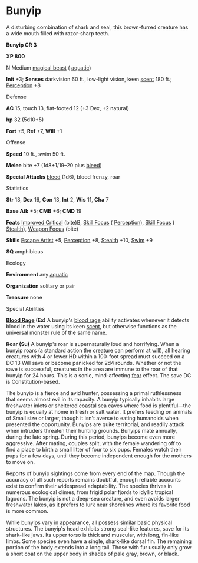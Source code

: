# Bunyip

A disturbing combination of shark and seal, this brown-furred creature has a wide mouth filled with razor-sharp teeth.

**Bunyip CR 3**

**XP 800**

N Medium [magical beast](monsters/creatureTypes.md#_magical-beast) ( [aquatic](monsters/creatureTypes.md#_aquatic-subtype))

**Init** +3; **Senses** darkvision 60 ft., low-light vision, keen [scent](monsters/universalMonsterRules.md#_scent) 180 ft.; [Perception](additionalMonsters/../skills/perception.md#_perception) +8

Defense

**AC** 15, touch 13, flat-footed 12 (+3 Dex, +2 natural)

**hp** 32 (5d10+5)

**Fort** +5, **Ref** +7, **Will** +1

Offense

**Speed** 10 ft., swim 50 ft.

**Melee** bite +7 (1d8+1/19–20 plus [bleed](monsters/universalMonsterRules.md#_bleed))

**Special Attacks** [bleed](monsters/universalMonsterRules.md#_bleed) (1d6), blood frenzy, roar

Statistics

**Str** 13, **Dex** 16, **Con** 13, **Int** 2, **Wis** 11, **Cha** 7

**Base Atk** +5; **CMB** +6; **CMD** 19

**Feats** [Improved Critical](additionalMonsters/../feats.md#_improved-critical) (bite)B, [Skill Focus](additionalMonsters/../feats.md#_skill-focus) ( [Perception](additionalMonsters/../skills/perception.md#_perception)), [Skill Focus](additionalMonsters/../feats.md#_skill-focus) ( [Stealth](additionalMonsters/../skills/stealth.md#_stealth)), [Weapon Focus](additionalMonsters/../feats.md#_weapon-focus) (bite)

**Skills** [Escape Artist](additionalMonsters/../skills/escapeArtist.md#_escape-artist) +5, [Perception](additionalMonsters/../skills/perception.md#_perception) +8, [Stealth](additionalMonsters/../skills/stealth.md#_stealth) +10, [Swim](additionalMonsters/../skills/swim.md#_swim) +9

**SQ** amphibious

Ecology

**Environment** any [aquatic](monsters/creatureTypes.md#_aquatic-subtype)

**Organization** solitary or pair

**Treasure** none

Special Abilities

**[Blood Rage](monsters/universalMonsterRules.md#_blood-rage) (Ex)** A bunyip's [blood rage](monsters/universalMonsterRules.md#_blood-rage) ability activates whenever it detects blood in the water using its keen [scent](monsters/universalMonsterRules.md#_scent), but otherwise functions as the universal monster rule of the same name.

**Roar (Su)** A bunyip's roar is supernaturally loud and horrifying. When a bunyip roars (a standard action the creature can perform at will), all hearing creatures with 4 or fewer HD within a 100-foot spread must succeed on a DC 13 Will save or become panicked for 2d4 rounds. Whether or not the save is successful, creatures in the area are immune to the roar of that bunyip for 24 hours. This is a sonic, mind-affecting [fear](monsters/universalMonsterRules.md#_fear-(su-or-sp)) effect. The save DC is Constitution-based.

The bunyip is a fierce and avid hunter, possessing a primal ruthlessness that seems almost evil in its rapacity. A bunyip typically inhabits large freshwater inlets or sheltered coastal sea caves where food is plentiful—the bunyip is equally at home in fresh or salt water. It prefers feeding on animals of Small size or larger, though it isn't averse to eating humanoids when presented the opportunity. Bunyips are quite territorial, and readily attack when intruders threaten their hunting grounds. Bunyips mate annually, during the late spring. During this period, bunyips become even more aggressive. After mating, couples split, with the female wandering off to find a place to birth a small litter of four to six pups. Females watch their pups for a few days, until they become independent enough for the mothers to move on.

Reports of bunyip sightings come from every end of the map. Though the accuracy of all such reports remains doubtful, enough reliable accounts exist to confirm their widespread adaptability. The species thrives in numerous ecological climes, from frigid polar fjords to idyllic tropical lagoons. The bunyip is not a deep-sea creature, and even avoids larger freshwater lakes, as it prefers to lurk near shorelines where its favorite food is more common.

While bunyips vary in appearance, all possess similar basic physical structures. The bunyip's head exhibits strong seal-like features, save for its shark-like jaws. Its upper torso is thick and muscular, with long, fin-like limbs. Some species even have a single, shark-like dorsal fin. The remaining portion of the body extends into a long tail. Those with fur usually only grow a short coat on the upper body in shades of pale gray, brown, or black.

